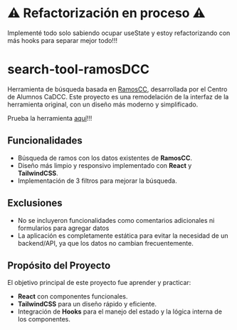 # ⚠️ Refactorización en proceso ⚠️

Implementé todo solo sabiendo ocupar useState y estoy refactorizando con más hooks para separar mejor todo!!!

# search-tool-ramosDCC

Herramienta de búsqueda basada en [RamosCC](https://ramos.cadcc.cl), desarrollada por el Centro de Alumnos CaDCC. Este proyecto es una remodelación de la interfaz de la herramienta original, con un diseño más moderno y simplificado.

Prueba la herramienta [aquí](https://ayanot1.github.io/search-tool-ramosDCC/)!!!

## Funcionalidades

- Búsqueda de ramos con los datos existentes de **RamosCC**.
- Diseño más limpio y responsivo implementado con **React** y **TailwindCSS**.
- Implementación de 3 filtros para mejorar la búsqueda.


## Exclusiones

- No se incluyeron funcionalidades como comentarios adicionales ni formularios para agregar datos
- La aplicación es completamente estática para evitar la necesidad de un backend/API, ya que los datos no cambian frecuentemente.

## Propósito del Proyecto

El objetivo principal de este proyecto fue aprender y practicar:
- **React** con componentes funcionales.
- **TailwindCSS** para un diseño rápido y eficiente.
- Integración de **Hooks** para el manejo del estado y la lógica interna de los componentes.
